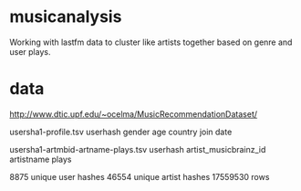 # musicanalysis
Working with lastfm data to cluster like artists together based on genre and user plays. 

# data
http://www.dtic.upf.edu/~ocelma/MusicRecommendationDataset/

usersha1-profile.tsv
userhash
gender
age
country
join date

usersha1-artmbid-artname-plays.tsv
userhash
artist_musicbrainz_id
artistname
plays

8875 unique user hashes
46554 unique artist hashes
17559530 rows
